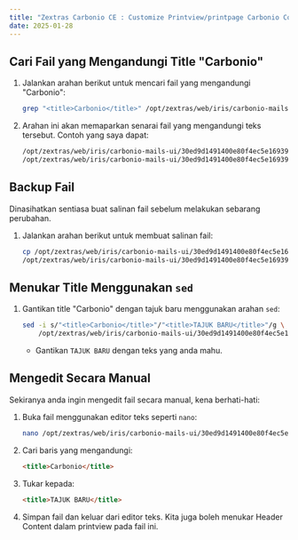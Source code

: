 ```yaml
---
title: "Zextras Carbonio CE : Customize Printview/printpage Carbonio Community Edition"
date: 2025-01-28
---
```


## Cari Fail yang Mengandungi Title "Carbonio"

1. Jalankan arahan berikut untuk mencari fail yang mengandungi "Carbonio":
   
   ```sh
   grep "<title>Carbonio</title>" /opt/zextras/web/iris/carbonio-mails-ui/* -rl
   ```

2. Arahan ini akan memaparkan senarai fail yang mengandungi teks tersebut. Contoh yang saya dapat:
   
   ```sh
   /opt/zextras/web/iris/carbonio-mails-ui/30ed9d1491400e80f4ec5e16939456d00a4f3ce3/534.a41dc3b1.chunk.js
   /opt/zextras/web/iris/carbonio-mails-ui/30ed9d1491400e80f4ec5e16939456d00a4f3ce3/534.a43dc6b1.chunk.map
   ```

## Backup Fail

Dinasihatkan sentiasa buat salinan fail sebelum melakukan sebarang perubahan.

1. Jalankan arahan berikut untuk membuat salinan fail:
   
   ```sh
   cp /opt/zextras/web/iris/carbonio-mails-ui/30ed9d1491400e80f4ec5e16939456d00a4f3ce3/534.a41dc3b1.chunk.js \
   /opt/zextras/web/iris/carbonio-mails-ui/30ed9d1491400e80f4ec5e16939456d00a4f3ce3/534.a41dc3b1.chunk.js.bak
   ```

## Menukar Title Menggunakan `sed`

1. Gantikan title "Carbonio" dengan tajuk baru menggunakan arahan `sed`:
   
   ```sh
   sed -i s/"<title>Carbonio</title>"/"<title>TAJUK BARU</title>"/g \
       /opt/zextras/web/iris/carbonio-mails-ui/30ed9d1491400e80f4ec5e16939456d00a4f3ce3/534.a41dc3b1.chunk.js
   ```

   - Gantikan `TAJUK BARU` dengan teks yang anda mahu.

## Mengedit Secara Manual

Sekiranya anda ingin mengedit fail secara manual, kena berhati-hati:

1. Buka fail menggunakan editor teks seperti `nano`:
   
   ```sh
   nano /opt/zextras/web/iris/carbonio-mails-ui/30ed9d1491400e80f4ec5e16939456d00a4f3ce3/534.a41dc3b1.chunk.js
   ```

2. Cari baris yang mengandungi:
   
   ```html
   <title>Carbonio</title>
   ```

3. Tukar kepada:
   
   ```html
   <title>TAJUK BARU</title>
   ```

4. Simpan fail dan keluar dari editor teks. Kita juga boleh menukar Header Content dalam printview pada fail ini.
